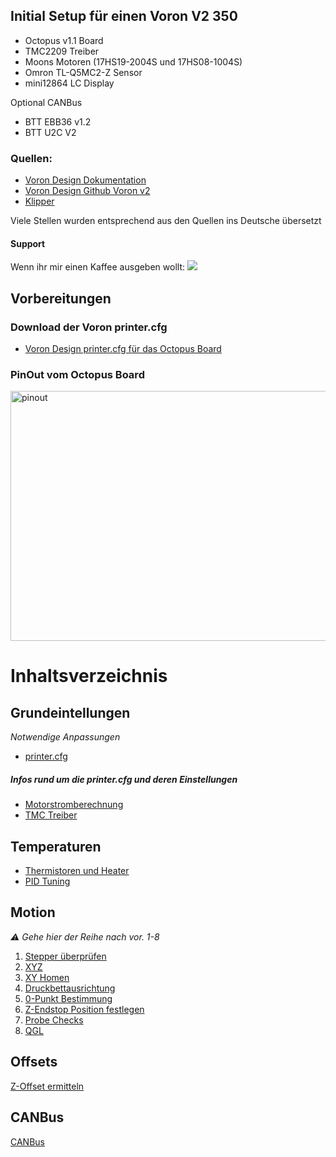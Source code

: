## Initial Setup für einen Voron V2 350
- Octopus v1.1 Board
- TMC2209 Treiber
- Moons Motoren (17HS19-2004S und 17HS08-1004S)
- Omron TL-Q5MC2-Z Sensor
- mini12864 LC Display

Optional CANBus

- BTT EBB36 v1.2
- BTT U2C V2


### Quellen: 
- [Voron Design Dokumentation](https://docs.vorondesign.com)
- [Voron Design Github Voron v2](https://docs.vorondesign.com)
- [Klipper](https://www.klipper3d.org/)

Viele Stellen wurden entsprechend aus den Quellen ins Deutsche übersetzt 

#### Support
Wenn ihr mir einen Kaffee ausgeben wollt: 
[![](https://www.paypalobjects.com/en_US/i/btn/btn_donate_LG.gif)](https://paypal.me/dfoure?country.x=DE&locale.x=de_DE)


## Vorbereitungen
### Download der Voron printer.cfg
- [Voron Design printer.cfg für das Octopus Board](https://github.com/VoronDesign/Voron-2/tree/Voron2.4/firmware/klipper_configurations/Octopus)
### PinOut vom Octopus Board
<img src="https://github.com/DeBau/VoronMods/blob/main/Voron%20Setup%20German/BIGTREETECH-Octopus-1.1-color-PIN.jpg" alt="pinout" width=800 height=400>

# Inhaltsverzeichnis
## Grundeintellungen
*Notwendige Anpassungen*
- [printer.cfg](https://github.com/DeBau/VoronMods/blob/main/Voron%20Setup%20German/Artikel/printer.md) 
##### Infos rund um die printer.cfg und deren Einstellungen 
- [Motorstromberechnung](https://github.com/DeBau/VoronMods/blob/main/Voron%20Setup%20German/Artikel/Motorstrom.md)
- [TMC Treiber](https://github.com/DeBau/VoronMods/blob/main/Voron%20Setup%20German/Artikel/TMC_Treiber.md)
## Temperaturen
- [Thermistoren und Heater](https://github.com/DeBau/VoronMods/blob/main/Voron%20Setup%20German/Artikel/Temperaturen.md) 
- [PID Tuning](https://github.com/DeBau/VoronMods/blob/main/Voron%20Setup%20German/Artikel/PID_Tuning.md) 
## Motion
*:warning: Gehe hier der Reihe nach vor. 1-8*
1. [Stepper überprüfen](https://github.com/DeBau/VoronMods/blob/main/Voron%20Setup%20German/Artikel/Stepper.md) 
2. [XYZ](https://github.com/DeBau/VoronMods/blob/main/Voron%20Setup%20German/Artikel/XYZ_Endstops.md) 
3. [XY Homen](https://github.com/DeBau/VoronMods/blob/main/Voron%20Setup%20German/Artikel/XY_Homen.md) 
4. [Druckbettausrichtung](https://github.com/DeBau/VoronMods/blob/main/Voron%20Setup%20German/Artikel/Ausrichtung.md) 
5. [0-Punkt Bestimmung](https://github.com/DeBau/VoronMods/blob/main/Voron%20Setup%20German/Artikel/0-Punkt.md) 
6. [Z-Endstop Position festlegen](https://github.com/DeBau/VoronMods/blob/main/Voron%20Setup%20German/Artikel/Z_Endstop.md) 
7. [Probe Checks](https://github.com/DeBau/VoronMods/blob/main/Voron%20Setup%20German/Artikel/probe.md) 
8. [QGL](https://github.com/DeBau/VoronMods/blob/main/Voron%20Setup%20German/Artikel/qgl.md) 
## Offsets
[Z-Offset ermitteln](https://github.com/DeBau/VoronMods/blob/main/Voron%20Setup%20German/Artikel/z-offset.md) 

## CANBus
[CANBus](https://github.com/DeBau/VoronMods/blob/main/Voron%20Setup%20German/Artikel/CanBus.md) 





     


